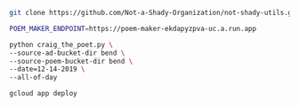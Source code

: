 ```bash
git clone https://github.com/Not-a-Shady-Organization/not-shady-utils.git
```

```bash
POEM_MAKER_ENDPOINT=https://poem-maker-ekdapyzpva-uc.a.run.app
```

```bash
python craig_the_poet.py \
--source-ad-bucket-dir bend \
--source-poem-bucket-dir bend \
--date=12-14-2019 \
--all-of-day
```


```bash
gcloud app deploy
```
